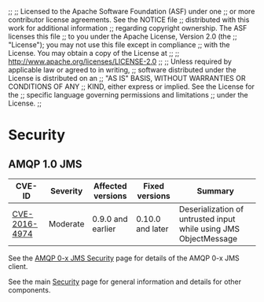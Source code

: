 ;;
;; Licensed to the Apache Software Foundation (ASF) under one
;; or more contributor license agreements.  See the NOTICE file
;; distributed with this work for additional information
;; regarding copyright ownership.  The ASF licenses this file
;; to you under the Apache License, Version 2.0 (the
;; "License"); you may not use this file except in compliance
;; with the License.  You may obtain a copy of the License at
;; 
;;   http://www.apache.org/licenses/LICENSE-2.0
;; 
;; Unless required by applicable law or agreed to in writing,
;; software distributed under the License is distributed on an
;; "AS IS" BASIS, WITHOUT WARRANTIES OR CONDITIONS OF ANY
;; KIND, either express or implied.  See the License for the
;; specific language governing permissions and limitations
;; under the License.
;;

# Security

## AMQP 1.0 JMS

| CVE-ID | Severity | Affected versions | Fixed versions | Summary |
| ------ | -------- | ----------------- | -------------- | ------- |
| [CVE-2016-4974](/cves/CVE-2016-4974.html) | Moderate | 0.9.0 and earlier | 0.10.0 and later | Deserialization of untrusted input while using JMS ObjectMessage |

See the [AMQP 0-x JMS Security](/components/jms/security-0-x.html)
page for details of the AMQP 0-x JMS client.

See the main [Security](/security.html) page for general
information and details for other components.
